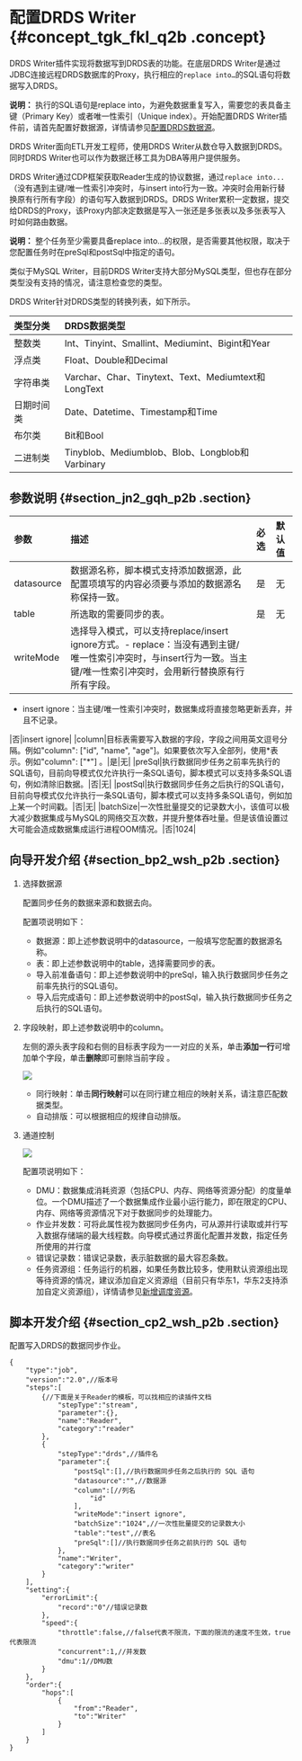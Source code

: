 # 配置DRDS Writer {#concept_tgk_fkl_q2b .concept}

DRDS Writer插件实现将数据写到DRDS表的功能。在底层DRDS Writer是通过JDBC连接远程DRDS数据库的Proxy，执行相应的`replace into…`的SQL语句将数据写入DRDS。

**说明：** 执行的SQL语句是replace into，为避免数据重复写入，需要您的表具备主键（Primary Key）或者唯一性索引（Unique index）。开始配置DRDS Writer插件前，请首先配置好数据源，详情请参见[配置DRDS数据源](intl.zh-CN/使用指南/数据集成/数据源配置/配置DRDS数据源.md#)。

DRDS Writer面向ETL开发工程师，使用DRDS Writer从数仓导入数据到DRDS。同时DRDS Writer也可以作为数据迁移工具为DBA等用户提供服务。

DRDS Writer通过CDP框架获取Reader生成的协议数据，通过`replace into...`（没有遇到主键/唯一性索引冲突时，与insert into行为一致。冲突时会用新行替换原有行所有字段）的语句写入数据到DRDS。DRDS Writer累积一定数据，提交给DRDS的Proxy，该Proxy内部决定数据是写入一张还是多张表以及多张表写入时如何路由数据。

**说明：** 整个任务至少需要具备replace into…的权限，是否需要其他权限，取决于您配置任务时在preSql和postSql中指定的语句。

类似于MySQL Writer，目前DRDS Writer支持大部分MySQL类型，但也存在部分类型没有支持的情况，请注意检查您的类型。

DRDS Writer针对DRDS类型的转换列表，如下所示。

|类型分类|DRDS数据类型|
|:---|:-------|
|整数类|Int、Tinyint、Smallint、Mediumint、Bigint和Year|
|浮点类|Float、Double和Decimal|
|字符串类|Varchar、Char、Tinytext、Text、Mediumtext和LongText|
|日期时间类|Date、Datetime、Timestamp和Time|
|布尔类|Bit和Bool|
|二进制类|Tinyblob、Mediumblob、Blob、Longblob和Varbinary|

## 参数说明 {#section_jn2_gqh_p2b .section}

|参数|描述|必选|默认值|
|:-|:-|:-|:--|
|datasource|数据源名称，脚本模式支持添加数据源，此配置项填写的内容必须要与添加的数据源名称保持一致。|是|无|
|table|所选取的需要同步的表。|是|无|
|writeMode|选择导入模式，可以支持replace/insert ignore方式。-   replace：当没有遇到主键/唯一性索引冲突时，与insert行为一致。当主键/唯一性索引冲突时，会用新行替换原有行所有字段。
-   insert ignore：当主键/唯一性索引冲突时，数据集成将直接忽略更新丢弃，并且不记录。

|否|insert ignore|
|column|目标表需要写入数据的字段，字段之间用英文逗号分隔。例如"column": \["id", "name", "age"\]。如果要依次写入全部列，使用\*表示。例如"column": \["\*"\] 。|是|无|
|preSql|执行数据同步任务之前率先执行的SQL语句，目前向导模式仅允许执行一条SQL语句，脚本模式可以支持多条SQL语句，例如清除旧数据。|否|无|
|postSql|执行数据同步任务之后执行的SQL语句，目前向导模式仅允许执行一条SQL语句，脚本模式可以支持多条SQL语句，例如加上某一个时间戳。|否|无|
|batchSize|一次性批量提交的记录数大小，该值可以极大减少数据集成与MySQL的网络交互次数，并提升整体吞吐量。但是该值设置过大可能会造成数据集成运行进程OOM情况。|否|1024|

## 向导开发介绍 {#section_bp2_wsh_p2b .section}

1.  选择数据源

    配置同步任务的数据来源和数据去向。

    配置项说明如下：

    -   数据源：即上述参数说明中的datasource，一般填写您配置的数据源名称。
    -   表：即上述参数说明中的table，选择需要同步的表。
    -   导入前准备语句：即上述参数说明中的preSql，输入执行数据同步任务之前率先执行的SQL语句。
    -   导入后完成语句：即上述参数说明中的postSql，输入执行数据同步任务之后执行的SQL语句。
2.  字段映射，即上述参数说明中的column。

    左侧的源头表字段和右侧的目标表字段为一一对应的关系，单击**添加一行**可增加单个字段，单击**删除**即可删除当前字段 。

    ![](http://static-aliyun-doc.oss-cn-hangzhou.aliyuncs.com/assets/img/16242/15367222528014_zh-CN.png)

    -   同行映射：单击**同行映射**可以在同行建立相应的映射关系，请注意匹配数据类型。
    -   自动排版：可以根据相应的规律自动排版。
3.  通道控制

    ![](http://static-aliyun-doc.oss-cn-hangzhou.aliyuncs.com/assets/img/16221/15367222527675_zh-CN.png)

    配置项说明如下：

    -   DMU：数据集成消耗资源（包括CPU、内存、网络等资源分配）的度量单位。一个DMU描述了一个数据集成作业最小运行能力，即在限定的CPU、内存、网络等资源情况下对于数据同步的处理能力。
    -   作业并发数：可将此属性视为数据同步任务内，可从源并行读取或并行写入数据存储端的最大线程数。向导模式通过界面化配置并发数，指定任务所使用的并行度
    -   错误记录数：错误记录数，表示脏数据的最大容忍条数。
    -   任务资源组：任务运行的机器，如果任务数比较多，使用默认资源组出现等待资源的情况，建议添加自定义资源组（目前只有华东1，华东2支持添加自定义资源组），详情请参见[新增调度资源](intl.zh-CN/使用指南/数据集成/常见配置/新增调度资源.md#)。

## 脚本开发介绍 {#section_cp2_wsh_p2b .section}

配置写入DRDS的数据同步作业。

```
{
    "type":"job",
    "version":"2.0",//版本号
    "steps":[
        {//下面是关于Reader的模板，可以找相应的读插件文档
            "stepType":"stream",
            "parameter":{},
            "name":"Reader",
            "category":"reader"
        },
        {
            "stepType":"drds",//插件名
            "parameter":{
                "postSql":[],//执行数据同步任务之后执行的 SQL 语句
                "datasource":"",//数据源
                "column":[//列名
                    "id"
                ],
                "writeMode":"insert ignore",
                "batchSize":"1024",//一次性批量提交的记录数大小
                "table":"test",//表名
                "preSql":[]//执行数据同步任务之前执行的 SQL 语句
            },
            "name":"Writer",
            "category":"writer"
        }
    ],
    "setting":{
        "errorLimit":{
            "record":"0"//错误记录数
        },
        "speed":{
            "throttle":false,//false代表不限流，下面的限流的速度不生效，true代表限流
            "concurrent":1,//并发数
            "dmu":1//DMU数
        }
    },
    "order":{
        "hops":[
            {
                "from":"Reader",
                "to":"Writer"
            }
        ]
    }
}
```

